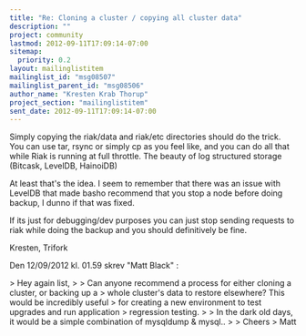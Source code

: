 ```yaml
---
title: "Re: Cloning a cluster / copying all cluster data"
description: ""
project: community
lastmod: 2012-09-11T17:09:14-07:00
sitemap:
  priority: 0.2
layout: mailinglistitem
mailinglist_id: "msg08507"
mailinglist_parent_id: "msg08506"
author_name: "Kresten Krab Thorup"
project_section: "mailinglistitem"
sent_date: 2012-09-11T17:09:14-07:00
---
```



Simply copying the riak/data and riak/etc directories should do the trick. You 
can use tar, rsync or simply cp as you feel like, and you can do all that while 
Riak is running at full throttle. The beauty of log structured storage 
(Bitcask, LevelDB, HainoiDB)

At least that's the idea. I seem to remember that there was an issue with 
LevelDB that made basho recommend that you stop a node before doing backup, I 
dunno if that was fixed.

If its just for debugging/dev purposes you can just stop sending requests to 
riak while doing the backup and you should definitively be fine.

Kresten, Trifork

Den 12/09/2012 kl. 01.59 skrev "Matt Black" :

&gt; Hey again list,
&gt; 
&gt; Can anyone recommend a process for either cloning a cluster, or backing up a 
&gt; whole cluster's data to restore elsewhere? This would be incredibly useful 
&gt; for creating a new environment to test upgrades and run application 
&gt; regression testing.
&gt; 
&gt; In the dark old days, it would be a simple combination of mysqldump & mysql.. 
&gt; 
&gt; Cheers
&gt; Matt

